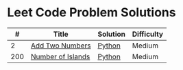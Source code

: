 # Leet Code Problem Solutions

| # | Title | Solution | Difficulty |
|---| ----- | -------- | ---------- |
|2|[Add Two Numbers](https://leetcode.com/problems/add-two-numbers/) | [Python](./algorithms/python/add-two-numbers/AddTwoNumbers.py)| Medium
|200|[Number of Islands](https://leetcode.com/problems/number-of-islands/) | [Python](./algorithms/python/NumberOfIslands/numberOfIslands-solution.py)| Medium
